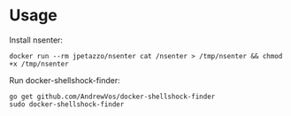 # Usage

Install nsenter:

    docker run --rm jpetazzo/nsenter cat /nsenter > /tmp/nsenter && chmod +x /tmp/nsenter

Run docker-shellshock-finder:

    go get github.com/AndrewVos/docker-shellshock-finder
    sudo docker-shellshock-finder
